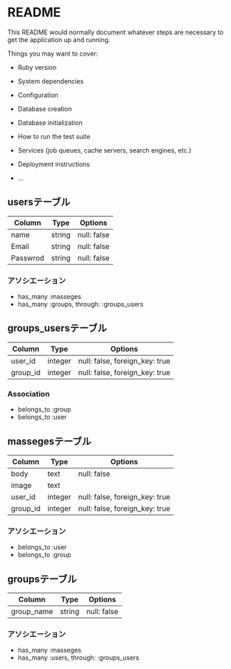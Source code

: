 # README

This README would normally document whatever steps are necessary to get the
application up and running.

Things you may want to cover:

* Ruby version

* System dependencies

* Configuration

* Database creation

* Database initialization

* How to run the test suite

* Services (job queues, cache servers, search engines, etc.)

* Deployment instructions

* ...

## usersテーブル

|Column|Type|Options|
|------|----|-------|
|name|string|null: false|
|Email|string|null: false|
|Passwrod|string|null: false|

### アソシエーション

- has_many :masseges
- has_many :groups, through: :groups_users


## groups_usersテーブル

|Column|Type|Options|
|------|----|-------|
|user_id|integer|null: false, foreign_key: true|
|group_id|integer|null: false, foreign_key: true|

### Association
- belongs_to :group
- belongs_to :user


## massegesテーブル

|Column|Type|Options|
|------|----|-------|
|body|text|null: false|
|image|text||
|user_id|integer|null: false, foreign_key: true|
|group_id|integer|null: false, foreign_key: true|

### アソシエーション

- belongs_to :user
- belongs_to :group


## groupsテーブル

|Column|Type|Options|
|------|----|-------|
|group_name|string|null: false|

### アソシエーション

- has_many :masseges
- has_many :users, through: :groups_users